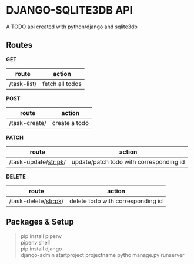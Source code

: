 # DJANGO-SQLITE3DB API

A TODO api created with python/django and sqlite3db

## Routes

**GET**

| route          | action                                |
| -------------- | ------------------------------------- |
| /task-list/    | fetch all todos                       |


**POST**

| route         | action        |
| ------------- | ------------- |
| /task-create/ | create a todo |

**PATCH**

| route                 | action                                 |
| --------------------- | ---------------------------------------|
| /task-update/<str:pk>/| update/patch todo with corresponding id|

**DELETE**

| route                  | action                            |
| ---------------------- | ----------------------------------|
| /task-delete/<str:pk>/ | delete todo with corresponding id |



## Packages & Setup

> pip install pipenv  
> pipenv shell  
> pip install django  
> django-admin startproject projectname
> pytho manage.py runserver

